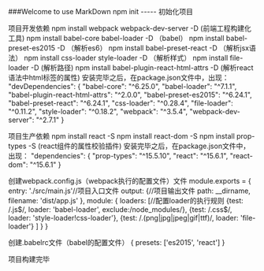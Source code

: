 ###Welcome to use MarkDown
npm init  ----- 初始化项目

项目开发依赖
npm install webpack webpack-dev-server -D   (前端工程构建化工具)
npm install babel-core babel-loader -D   （babel）
npm install babel-preset-es2015 -D     （解析es6）
npm install babel-preset-react -D     （解析jsx语法）
npm install css-loader style-loader -D （解析样式）
npm install file-loader -D   (解析路径)
npm install babel-plugin-react-html-attrs -D (解析react语法中html标签的属性)
	安装完毕之后，在package.json文件中，出现：
		 "devDependencies": {
		    "babel-core": "^6.25.0",
		    "babel-loader": "^7.1.1",
		    "babel-plugin-react-html-attrs": "^2.0.0",
		    "babel-preset-es2015": "^6.24.1",
		    "babel-preset-react": "^6.24.1",
		    "css-loader": "^0.28.4",
		    "file-loader": "^0.11.2",
		    "style-loader": "^0.18.2",
		    "webpack": "^3.5.4",
		    "webpack-dev-server": "^2.7.1"
		  }

项目生产依赖
npm install react -S
npm install react-dom -S
npm install prop-types -S (react组件的属性校验插件)
	安装完毕之后，在package.json文件中，出现：
		"dependencies": {
		    "prop-types": "^15.5.10",
		    "react": "^15.6.1",
		    "react-dom": "^15.6.1"
		  }


创建webpack.config.js（webpack执行的配置文件）文件
	module.exports = {
		entry: './src/main.js'//项目入口文件
		output: {//项目输出文件
			path: __dirname,
			filename: 'dist/app.js'
		},
		module: {
			loaders: [//配置loader的执行规则
				{test: /\.js$/, loader: 'babel-loader', exclude:/node_modules/},
				{test: /\.css$/, loader: 'style-loader!css-loader'},
				{test: /\.(png|jpg|jpeg|gif|ttf)/, loader: 'file-loader'}
			]
		}
	}



创建.babelrc文件（babel的配置文件）
	{
		presets: ['es2015', 'react']
	}


项目构建完毕









